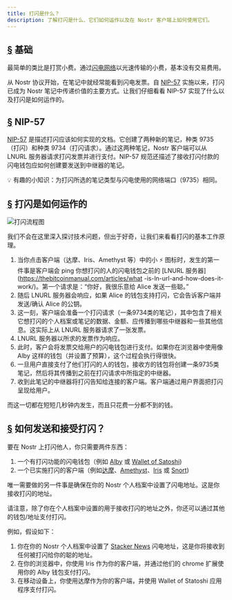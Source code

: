 ```yaml
---
title: 打闪是什么？
description: 了解打闪是什么、它们如何运作以及在 Nostr 客户端上如何使用它们。
---
```


## [§](#基础) 基础

最简单的类比是打赏小费。通过[闪电网络](https://www.investopedia.com/terms/l/lightning-network.asp)以光速传输的小费，基本没有交易费用。

从 Nostr 协议开始，在笔记中就经常能看到闪电发票。自 [NIP-57](https://github.com/nostr-protocol/nips/blob/master/57.md) 实施以来，打闪已成为 Nostr 笔记中传递价值的主要方式。让我们仔细看看 NIP-57 实现了什么以及打闪是如何运作的。

## [§](#nip-57) NIP-57

[NIP-57](https://github.com/nostr-protocol/nips/blob/master/57.md) 是描述打闪应该如何实现的文档。它创建了两种新的笔记，种类 9735（打闪）和种类 9734（打闪请求）。通过这两种笔记，Nostr 客户端可以从 LNURL 服务器请求打闪发票并进行支付。NIP-57 规范还描述了接收打闪付款的闪电钱包应如何创建要发送到中继器的笔记。

💡 有趣的小知识：为打闪所选的笔记类型与闪电使用的网络端口（9735）相同。

## [§](#打闪是如何运作的) 打闪是如何运作的

![打闪流程图](/images/zap-flow.webp)

我们不会在这里深入探讨技术问题，但出于好奇，让我们来看看打闪的基本工作原理。

1. 当你点击客户端（达摩、Iris、Amethyst 等）中的小 ⚡ 图标时，发生的第一件事是客户端会 ping 你想打闪的人的闪电钱包之前的 [LNURL 服务器](https://thebitcoinmanual.com/articles/what -is-ln-url-and-how-does-it-work/)。第一个请求是：“你好，我很乐意给 Alice 发送一些聪。”
1. 随后 LNURL 服务器会响应，如果 Alice 的钱包支持打闪，它会告诉客户端并发送/确认 Alice 的公钥。
1. 这一刻，客户端会准备一个打闪请求（一条9734类的笔记），其中包含了相关它想打闪的个人档案或笔记的数据、金额、应传播到哪些中继器和一些其他信息。这实际上从 LNURL 服务器请求了一张发票。
1. LNURL 服务器以所求的发票作为响应。
1. 此时，客户会将发票交给用户的闪电钱包进行支付。如果你在浏览器中使用像 Alby 这样的钱包（并设置了预算），这个过程会执行得很快。
1. 一旦用户直接支付了他们打闪的人的钱包，接收方的钱包将创建一条9735类笔记，然后将其传播到之前在打闪请求中所指定的中继器。
1. 收到此笔记的中继器将打闪告知给连接的客户端。客户端通过用户界面把打闪呈现给用户。

而这一切都在短短几秒钟内发生，而且只花费一分都不到的钱。

## [§](#如何发送和接收) 如何发送和接受打闪？

要在 Nostr 上打闪他人，你只需要两件东西：

1. 一个有打闪功能的闪电钱包（例如 [Alby](https://getalby.com/) 或 [Wallet of Satoshi](https://www.walletofsatoshi.com/))
1. 一个已实施打闪的客户端（例如[达摩](/cn/guides/damus)、[Amethyst](/cn/guides/amethyst)、[Iris](/cn/guides/iris) 或 [Snort](https://snort.social))

唯一需要做的另一件事是确保在你的 Nostr 个人档案中设置了闪电地址。这是你接收打闪的地址。

请注意，除了你在个人档案中设置的用于接收打闪的地址之外，你还可以通过其他的钱包/地址支付打闪。

例如，假设如下：

1. 你在你的 Nostr 个人档案中设置了 [Stacker News](https://stacker.news/) 闪电地址，这是你将接收到任何被打闪给你的聪的地址。
1. 在你的浏览器中，你使用 Iris 作为你的客户端，并通过他们的 chrome 扩展使用你的 Alby 钱包支付打闪。
1. 在移动设备上，你使用达摩作为你的客户端，并使用 Wallet of Statoshi 应用程序支付打闪。